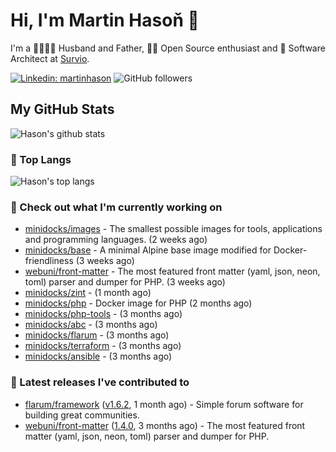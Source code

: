 # Hi, I'm Martin Hasoň 👋

I'm a 👨‍👩‍👧‍👦 Husband and Father, 🧑‍💻 Open Source enthusiast and 📐 Software Architect at [Survio](https://www.survio.com).

[![Linkedin: martinhason](https://img.shields.io/badge/-Martin%20Hasoň-blue?style=flat-square&logo=Linkedin&logoColor=white&link=https://www.linkedin.com/in/martinhason/)](https://www.linkedin.com/in/martinhason/)
![GitHub followers](https://img.shields.io/github/followers/hason?label=Follow&style=social)


## My GitHub Stats
![Hason's github stats](https://github-readme-stats.vercel.app/api?username=hason&show_icons=true&include_all_commits=true&theme=dracula&hide_border=true&hide_title=true)

### 💾 Top Langs
![Hason's top langs](https://github-readme-stats.vercel.app/api/top-langs/?username=hason&layout=compact&theme=dracula&hide_border=true&hide_title=true)

### 👷 Check out what I'm currently working on

- [minidocks/images](https://github.com/minidocks/images) - The smallest possible images for tools, applications and programming languages. (2 weeks ago)
- [minidocks/base](https://github.com/minidocks/base) - A minimal Alpine base image modified for Docker-friendliness (3 weeks ago)
- [webuni/front-matter](https://github.com/webuni/front-matter) - The most featured front matter (yaml, json, neon, toml) parser and dumper for PHP. (3 weeks ago)
- [minidocks/zint](https://github.com/minidocks/zint) -  (1 month ago)
- [minidocks/php](https://github.com/minidocks/php) - Docker image for PHP (2 months ago)
- [minidocks/php-tools](https://github.com/minidocks/php-tools) -  (3 months ago)
- [minidocks/abc](https://github.com/minidocks/abc) -  (3 months ago)
- [minidocks/flarum](https://github.com/minidocks/flarum) -  (3 months ago)
- [minidocks/terraform](https://github.com/minidocks/terraform) -  (3 months ago)
- [minidocks/ansible](https://github.com/minidocks/ansible) -  (3 months ago)

### 🔭 Latest releases I've contributed to

- [flarum/framework](https://github.com/flarum/framework) ([v1.6.2](https://github.com/flarum/framework/releases/tag/v1.6.2), 1 month ago) - Simple forum software for building great communities.
- [webuni/front-matter](https://github.com/webuni/front-matter) ([1.4.0](https://github.com/webuni/front-matter/releases/tag/1.4.0), 3 months ago) - The most featured front matter (yaml, json, neon, toml) parser and dumper for PHP.
